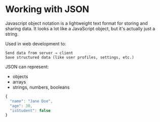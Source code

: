 # Working with JSON 
Javascript object notation is a lightweight text format for storing and sharing data. It looks a lot like a JavaScript object, but it's actually just a string.

Used in web development to:

    Send data from server → client
    Save structured data (like user profiles, settings, etc.)
JSON can represent:
- objects
- arrays
- strings, numbers, booleans
```js
{
  "name": "Jane Doe",
  "age": 30,
  "isStudent": false
}
```

